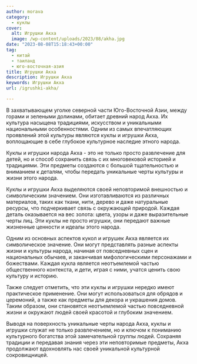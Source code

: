 ```yaml
---
author: morava
category:
  - куклы
cover:
  alt: Игрушки Акха
  image: /wp-content/uploads/2023/08/akha.jpg
date: "2023-08-08T15:18:43+00:00"
tag:
  - китай
  - таиланд
  - юго-восточная-азия
title: Игрушки Акха
description: Игрушки Акха
keywords: Игрушки Акха
url: /igrushki-akha/

---
```

В захватывающем уголке северной части Юго-Восточной Азии, между горами и зелеными долинами, обитает древний народ Акха. Их культура насыщена традициями, искусством и уникальными национальными особенностями. Одним из самых впечатляющих проявлений этой культуры являются куклы и игрушки Акха, воплощающие в себе глубокое культурное наследие этного народа.

Куклы и игрушки народа Акха \- это не только просто развлечение для детей, но и способ сохранить связь с их многовековой историей и традициями. Эти предметы создаются с большой тщательностью и вниманием к деталям, чтобы передать уникальные черты культуры и жизни этого народа.

Куклы и игрушки Акха выделяются своей неповторимой внешностью и символическим значением. Они изготавливаются из различных материалов, таких как ткани, нити, дерево и даже натуральные ресурсы, что подчеркивает связь с окружающей природой. Каждая деталь оказывается на вес золота: цвета, узоры и даже выразительные черты лиц. Эти куклы не просто игрушки, они передают важные жизненные ценности и идеалы этого народа.

Одним из основных аспектов кукол и игрушек Акха является их символическое значение. Они могут представлять разные аспекты жизни и культуры народа, начиная от повседневных сцен и национальных обычаев, и заканчивая мифологическими персонажами и божествами. Каждая кукла является неотъемлемой частью общественного контекста, и дети, играя с ними, учатся ценить свою культуру и историю.

Также следует отметить, что эти куклы и игрушки нередко имеют практическое применение. Они могут использоваться для обрядов и церемоний, а также как предметы для декора и украшения домов. Таким образом, они становятся неотъемлемой частью повседневной жизни и окружают людей своей красотой и глубоким значением.

Выводя на поверхность уникальные черты народа Акха, куклы и игрушки служат не только развлечением, но и ключом к пониманию культурного богатства этой замечательной группы людей. Сохраняя традиции и передавая знания через эти неповторимые предметы, Акха продолжают вдохновлять нас своей уникальной культурной сокровищницей.
